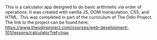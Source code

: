 This is a calculator app designed to do basic arithmetic via order of operations. It was created with vanilla JS, DOM manipulation, CSS, and HTML.
This was completed in part of the curriculum of The Odin Project. 
The link to the project can be found here: https://www.theodinproject.com/courses/web-development-101/lessons/calculator?ref=lnav